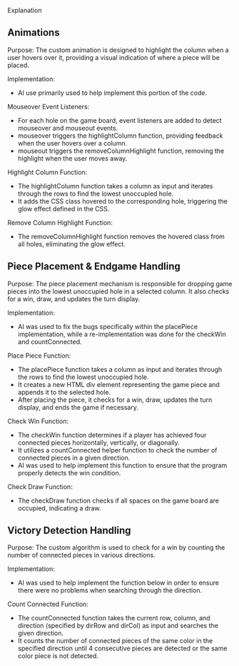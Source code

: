 Explanation

Animations
-

Purpose:
The custom animation is designed to highlight the column when a user hovers over it, providing a visual indication of where a piece will be placed.

Implementation:
- AI use primarily used to help implement this portion of the code.

Mouseover Event Listeners:
- For each hole on the game board, event listeners are added to detect mouseover and mouseout events.
- mouseover triggers the highlightColumn function, providing feedback when the user hovers over a column.
- mouseout triggers the removeColumnHighlight function, removing the highlight when the user moves away.

Highlight Column Function:
- The highlightColumn function takes a column as input and iterates through the rows to find the lowest unoccupied hole.
- It adds the CSS class hovered to the corresponding hole, triggering the glow effect defined in the CSS.

Remove Column Highlight Function:
- The removeColumnHighlight function removes the hovered class from all holes, eliminating the glow effect.

Piece Placement & Endgame Handling
-

Purpose:
The piece placement mechanism is responsible for dropping game pieces into the lowest unoccupied hole in a selected column. It also checks for a win, draw, and updates the turn display.

Implementation:
- AI was used to fix the bugs specifically within the placePiece implementation, while a re-implementation was done for the checkWin and countConnected.

Place Piece Function:
- The placePiece function takes a column as input and iterates through the rows to find the lowest unoccupied hole.
- It creates a new HTML div element representing the game piece and appends it to the selected hole.
- After placing the piece, it checks for a win, draw, updates the turn display, and ends the game if necessary.

Check Win Function:
- The checkWin function determines if a player has achieved four connected pieces horizontally, vertically, or diagonally.
- It utilizes a countConnected helper function to check the number of connected pieces in a given direction.
- AI was used to help implement this function to ensure that the program properly detects the win condition.

Check Draw Function:
- The checkDraw function checks if all spaces on the game board are occupied, indicating a draw.


Victory Detection Handling
-

Purpose:
The custom algorithm is used to check for a win by counting the number of connected pieces in various directions.

Implementation:
- AI was used to help implement the function below in order to ensure there were no problems when searching through the direction.

Count Connected Function:
- The countConnected function takes the current row, column, and direction (specified by dirRow and dirCol) as input and searches the given direction.
- It counts the number of connected pieces of the same color in the specified direction until 4 consecutive pieces are detected or the same color piece is not detected.
